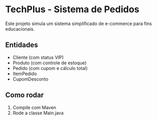 # TechPlus - Sistema de Pedidos

Este projeto simula um sistema simplificado de e-commerce para fins educacionais.

## Entidades
- Cliente (com status VIP)
- Produto (com controle de estoque)
- Pedido (com cupom e cálculo total)
- ItemPedido
- CupomDesconto

## Como rodar
1. Compile com Maven
2. Rode a classe Main.java
